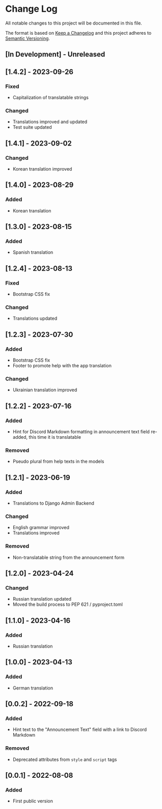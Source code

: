 # Change Log

All notable changes to this project will be documented in this file.

The format is based on [Keep a Changelog](http://keepachangelog.com/)
and this project adheres to [Semantic Versioning](http://semver.org/).

## \[In Development\] - Unreleased

## \[1.4.2\] - 2023-09-26

### Fixed

- Capitalization of translatable strings

### Changed

- Translations improved and updated
- Test suite updated

## \[1.4.1\] - 2023-09-02

### Changed

- Korean translation improved

## \[1.4.0\] - 2023-08-29

### Added

- Korean translation

## \[1.3.0\] - 2023-08-15

### Added

- Spanish translation

## \[1.2.4\] - 2023-08-13

### Fixed

- Bootstrap CSS fix

### Changed

- Translations updated

## \[1.2.3\] - 2023-07-30

### Added

- Bootstrap CSS fix
- Footer to promote help with the app translation

### Changed

- Ukrainian translation improved

## \[1.2.2\] - 2023-07-16

### Added

- Hint for Discord Markdown formatting in announcement text field re-added, this
  time it is translatable

### Removed

- Pseudo plural from help texts in the models

## \[1.2.1\] - 2023-06-19

### Added

- Translations to Django Admin Backend

### Changed

- English grammar improved
- Translations improved

### Removed

- Non-translatable string from the announcement form

## \[1.2.0\] - 2023-04-24

### Changed

- Russian translation updated
- Moved the build process to PEP 621 / pyproject.toml

## \[1.1.0\] - 2023-04-16

### Added

- Russian translation

## \[1.0.0\] - 2023-04-13

### Added

- German translation

## \[0.0.2\] - 2022-09-18

### Added

- Hint text to the "Announcement Text" field with a link to Discord Markdown

### Removed

- Deprecated attributes from `style` and `script` tags

## \[0.0.1\] - 2022-08-08

### Added

- First public version

